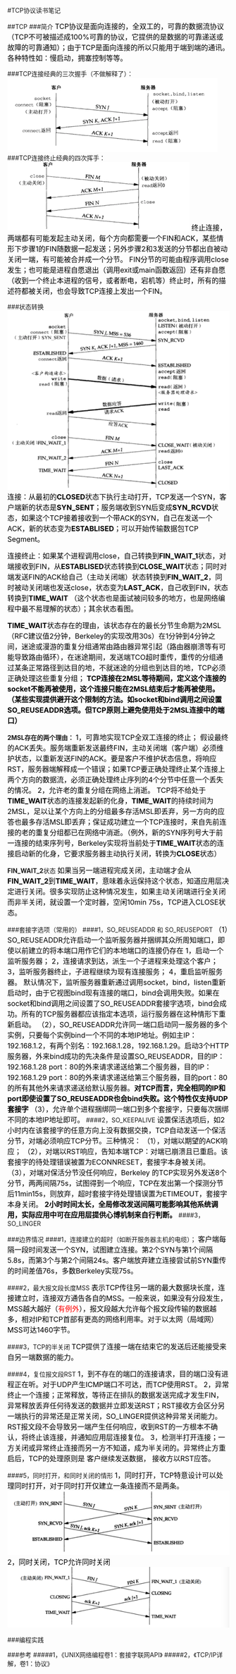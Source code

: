 #TCP协议读书笔记

##TCP
###简介
<font color=black size=3>TCP协议是面向连接的，全双工的，可靠的数据流协议（TCP不可被描述成100%可靠的协议，它提供的是数据的可靠递送或故障的可靠通知）；由于TCP是面向连接的所以只能用于端到端的通讯。各种特性如：慢启动，拥塞控制等等。</font>

###TCP连接经典的三次握手（不做解释了）：
![三次握手](./1476196723795.png)
###TCP连接终止经典的四次挥手：
![四次挥手](./1476197027355.png)
<font color=black size=3>终止连接，两端都有可能发起主动关闭，每个方向都需要一个FIN和ACK，某些情形下步骤1的FIN随数据一起发送；另外步骤2和3发送的分节都出自被动关闭一端，有可能被合并成一个分节。
FIN分节的可能由程序调用close发生；也可能是进程自愿退出（调用exit或main函数返回）还有非自愿（收到一个终止本进程的信号，或者断电，宕机等）终止时，所有的描述符都被关闭，也会导致TCP连接上发出一个FIN。</font>

###状态转换
![Alt text](./1476198567000.png)
<font color=black size=3>连接：从最初的**CLOSED**状态下执行主动打开，TCP发送一个SYN，客户端新的状态是**SYN_SENT**；服务端收到SYN后变成**SYN_RCVD**状态，如果这个TCP接着接收到一个带ACK的SYN，自己在发送一个ACK，新的状态变为**ESTABLISED**；可以开始传输数据包TCP Segment。</font>

<font color=black size=3>连接终止：如果某个进程调用close，自己转换到**FIN_WAIT_1**状态，对端接收到FIN，从**ESTABLISED**状态转换到**CLOSE_WAIT**状态；同时对端发送FIN的ACK给自己（主动关闭端）状态转换到**FIN_WAIT_2**，同时被动关闭端也发送close，状态变为**LAST_ACK**，自己收到FIN，状态转换到**TIME_WAIT** （这个状态也是面试被问较多的地方，也是网络编程中最不易理解的状态）；其余状态看图。</font>

<font color=black size=3>**TIME_WAIT**状态存在的理由，该状态存在的最长分节生命期为2MSL（RFC建议值2分钟，Berkeley的实现改用30s）在1分钟到4分钟之间，迷途或漫游的重复分组通常由路由器异常引起（路由器崩溃等有可能导致路由循环），在迷途期间，发送端TCO超时重传，重传的分组通过某条正常路径到达目的地，不就迷途的分组也到达目的地，TCP必须正确处理这些重复分组；</font>
<font color=black size=3>**TCP连接在2MSL等待期间，定义这个连接的socket不能再被使用，这个连接只能在2MSL结束后才能再被使用。（某些实现提供避开这个限制的方法。如socket和bind调用之间设置SO_REUSEADDR选项。但TCP原则上避免使用处于2MSL连接中的端口）**</font>

**2MSL存在的两个理由：**
<font color=black size=3>1，可靠地实现TCP全双工连接的终止；
假设最终的ACK丢失。服务端重新发送最终FIN，主动关闭端（客户端）必须维护状态，以重新发送FIN的ACK。要是客户不维护状态信息，将响应RST，服务器端解释成一个错误；如果TCP要正确处理终止某个连接上两个方向的数据流，必须正确处理终止序列的4个分节中任意一个丢失的情况。
2，允许老的重复分组在网络上消逝。
TCP将不给处于**TIME_WAIT**状态的连接发起新的化身，**TIME_WAIT**的持续时间为2MSL，足以让某个方向上的分组最多存活MSL即丢弃，另一方向的应答也最多存活MSL即丢弃；保证成功建立一个TCP连接时，来自先前连接的老的重复分组都已在网络中消逝。（例外，新的SYN序列号大于前一连接的结束序列号，Berkeley实现将当前处于**TIME_WAIT**状态的连接启动新的化身，它要求服务器主动执行关闭，转换为**CLOSE**状态）</font>

**FIN_WAIT_2**状态
<font color=black size=3>如果当另一端进程完成关闭，主动端才会从**FIN_WAIT_2**到**TIME_WAIT**，意味着永远保持这个状态，知道应用层决定进行关闭。很多实现防止这种情况发生，如果主动关闭端进行全关闭而非半关闭，就设置一个定时器，空闲10min 75s，TCP进入CLOSE状态。</font>

###套接字选项（常用的）
####1，SO_REUSEADDR 和 SO_REUSEPORT
<font color=black size=3>（1）SO_REUSEADDR允许启动一个监听服务器并捆绑其众所周知端口，即使以前建立的将本端口用作它们的本地端口的连接仍存在
1，启动一个监听服务器；
2，连接请求到达，派生一个子进程来处理这个客户；
3，监听服务器终止，子进程继续为现有连接服务；
4，重启监听服务器。
默认情况下，监听服务器重新通过调用socket，bind，listen重新启动时，由于它视图bind现有连接的端口，bind会调用失败。如果在socket和bind调用之间设置了SO_REUSEADDR套接字选项，bind会成功。所有的TCP服务器都应该指定本选项，运行服务器在这种情形下重新启动。
（2），SO_REUSEADDR允许同一端口启动同一服务器的多个实例，只要每个实例bind一个不同的本地IP地址。例如主IP：192.168.1.2，有两个别名：192.168.1.28，192.168.1.29。启动3个HTTP服务器，外来bind成功的先决条件是设置SO_REUSEADDR，目的IP：192.168.1.28 port：80的外来请求递送给第二个服务器，目的IP：192.168.1.29 port：80的外来请求递送给第三个服务器，目的port：80的所有其他外来请求递送给默认服务器。**对TCP而言，完全相同的IP和port即使设置了SO_REUSEADDR也会bind失败。这个特性仅支持UDP套接字**
（3），允许单个进程捆绑同一端口到多个套接字，只要每次捆绑不同的本地IP地址即可。</font>
####2，SO_KEEPALIVE
<font color=black size=3>设置保活选项后，如2小时内在该套接字的任意方向上没有数据交换，TCP自动发送一个保活分节，对端必须响应TCP分节。三种情况：
（1），对端以期望的ACK响应；
（2），对端以RST响应，告知本端TCP：对端已崩溃且已重启。该套接字的待处理错误被置为ECONNRESET，套接字本身被关闭。
（3），对端对保活分节没任何响应，Berkeley 的TCP实现另外发送8个分节，两两间隔75s，试图得到一个响应，TCP在发出第一个探测分节后11min15s，则放弃，超时套接字待处理错误置为ETIMEOUT，套接字本身关闭。
**2小时时间太长，全局修改发送间隔可能影响其他系统调用，实际应用中可在应用层提供心博机制来自行判断。** </font>
####3，SO_LINGER

###边界情况
####1，连接建立的超时（如断开服务器主机的电缆）；
<font color=black size=3>客户端每隔一段时间发送一个SYN，试图建立连接。第2个SYN与第1个间隔5.8s，而第3个与第2个间隔24s。客户端放弃建立连接尝试前SYN重传的时间差值76s，多数Berkeley实现75s。</font>

####2，最大报文段长度MSS
<font color=black size=3>表示TCP传往另一端的最大数据块长度，连接建立时，连接双方通告各自的MSS。一般来说，如果没有分段发生，MSS越大越好（<font color=red size=3>有例外</font>），报文段越大允许每个报文段传输的数据越多，相对IP和TCP首部有更高的网络利用率。对于以太网（局域网）MSS可达1460字节。</font>

####3，TCP的半关闭
<font color=black size=3>TCP提供了连接一端在结束它的发送后还能接受来自另一端数据的能力。</font>

####4，复位报文段RST
<font color=black size=3>1，到不存在的端口的连接请求，目的端口没有进程正在听。对于UDP产生ICMP端口不可达，而TCP使用RST。
2，异常终止一个连接；正常释放，等待正在排队的数据发送完成才发生FIN，异常释放丢弃任何待发送的数据并立即发送RST；RST接收方会区分另一端执行的异常还是正常关闭，SO_LINGER提供这种异常关闭能力。RST报文段不会导致另一端产生任何响应，收到RST的一方根本不确认，将终止该连接，并通知应用层连接复位。
3，检测半打开连接；一方关闭或异常终止连接而另一方不知道，成为半关闭的。异常终止方重启后，TCP的处理原则是 客户继续发送数据， 接收方以RST应答。</font>

####5，同时打开，和同时关闭的情形
<font color=black size=3>1，同时打开，TCP特意设计可以处理同时打开，对于同时打开仅建立一条连接而不是两条。</font>
![Alt text](./1476294462940.png)
<font color=black size=3>2，同时关闭，TCP允许同时关闭</font>
![Alt text](./1476294630216.png)


###编程实践

###参考
#####1，《UNIX网络编程卷1：套接字联网API》
#####2，《TCP/IP详解，卷1：协议》